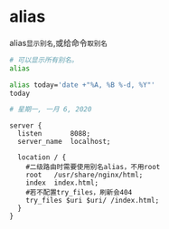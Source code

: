 # alias

alias`显示别名`,或给命令`取别名`

```sh
# 可以显示所有别名。
alias

alias today='date +"%A, %B %-d, %Y"'
today

# 星期一, 一月 6, 2020
```

```nginx
server {
  listen       8088;
  server_name  localhost;

  location / {
    #二级路由时需要使用别名alias，不用root
    root   /usr/share/nginx/html;
    index  index.html;
    #若不配置try_files，刷新会404
    try_files $uri $uri/ /index.html;
  }
}
```
